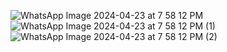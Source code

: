 ![WhatsApp Image 2024-04-23 at 7 58 12 PM](https://github.com/omar20alaa/JetpackComposeMvvm/assets/33086068/3d62bdca-b3cb-41cb-b71a-0a294fe97650)
![WhatsApp Image 2024-04-23 at 7 58 12 PM (1)](https://github.com/omar20alaa/JetpackComposeMvvm/assets/33086068/8168c896-0206-4216-8dbe-e26be3a8818e)
![WhatsApp Image 2024-04-23 at 7 58 12 PM (2)](https://github.com/omar20alaa/JetpackComposeMvvm/assets/33086068/bf764ecd-2af2-41c7-a5b2-f9367b081c90)
